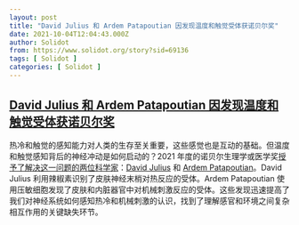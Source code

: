 ```yaml
---
layout: post
title: "David Julius 和 Ardem Patapoutian 因发现温度和触觉受体获诺贝尔奖"
date: 2021-10-04T12:04:43.000Z
author: Solidot
from: https://www.solidot.org/story?sid=69136
tags: [ Solidot ]
categories: [ Solidot ]
---
```

<!--1633349083000-->
[David Julius 和 Ardem Patapoutian 因发现温度和触觉受体获诺贝尔奖](https://www.solidot.org/story?sid=69136)
------

<div>
热冷和触觉的感知能力对人类的生存至关重要，这些感觉也是互动的基础。但温度和触觉感知背后的神经冲动是如何启动的？2021 年度的诺贝尔生理学或医学奖<a href="https://www.nobelprize.org/prizes/medicine/2021/press-release/" target="_blank">授予了解决这一问题的两位科学家</a>：<a href="https://en.wikipedia.org/wiki/David_Julius">David Julius</a> 和 <a href="https://en.wikipedia.org/wiki/Ardem_Patapoutian">Ardem Patapoutian</a>。David Julius 利用辣椒素识别了皮肤神经末梢对热反应的受体。Ardem Patapoutian 使用压敏细胞发现了皮肤和内脏器官中对机械刺激反应的受体。这些发现迅速提高了我们对神经系统如何感知热冷和机械刺激的认识，找到了理解感官和环境之间复杂相互作用的关键缺失环节。
</div>
